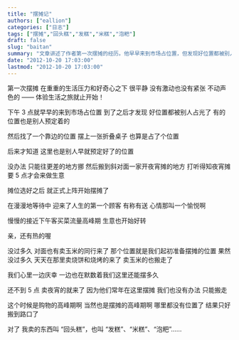 ```yaml
---
title: "摆摊记"
authors: ["eallion"]
categories: ["日志"]
tags: ["摆摊","回头糕","发糕","米糕","泡粑"]
draft: false
slug: "baitan"
summary: "文章讲述了作者第一次摆摊的经历。他早早来到市场占位置，但发现好位置都被别人占光了。最终找到一个较差的位置开始摆摊，生意逐渐好转。然而，对面也有竞争者出现，不得不再次搬迁。最后，在购物高峰期只能搬到路口继续经营。作者卖的是 “回头糕” 等食品。"
date: "2012-10-20 17:03:00"
lastmod: "2012-10-20 17:03:00"
---
```


第一次摆摊
在重重的生活压力和好奇心之下
很平静
没有激动也没有紧张
不动声色的 —— 体验生活之旅就止开始！

下午 3 点就早早的来到市场占位置
到了之后才发现
好位置都被别人占光了
有的位置也是别人预定着的

然后找了一个靠边的位置
摆上一张折叠桌子
也算是占了个位置

后来才知道
这里也是别人早就预定好了的位置

没办法
只能往更差的地方挪
然后搬到斜对面一家开夜宵摊的地方
打听得知夜宵摊要 5 点才会来做生意

摊位选好之后
就正式上阵开始摆摊了

在漫漫地等待中
迎来了人生的第一个顾客
有称有送
心情那叫一个愉悦啊

慢慢的接近下午客买菜流量高峰期
生意也开始好转

亲，还有热的喔

没过多久
对面也有卖玉米的同行来了
那个位置就是我们起初准备摆摊的位置
果然
没过多久
天天在那里卖烧饼和烧烤的来了
卖玉米的也搬走了

我们心里一边庆幸
一边也在默数着我们这里还能摆多久

还不到 5 点
卖夜宵的就来了
因为他们常年在这里摆摊
我们也没有办法
只能搬走

这个时候是购物的高峰期啊
当然也是摆摊的高峰期啊
哪里都没有位置了
结果只好搬到路口了

对了
我卖的东西叫 “回头糕”，也叫 “发糕”、“米糕”、“泡粑”……
